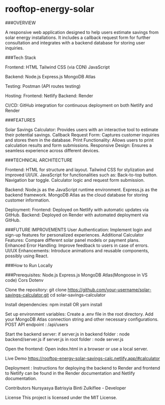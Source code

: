 # rooftop-energy-solar

###OVERVIEW

A responsive web application designed to help users estimate savings from solar energy installations. It includes a callback request form for further consultation and integrates with a backend database for storing user inquiries.

###Tech Stack

Frontend:
HTML
Tailwind CSS (via CDN)
JavaScript

Backend:
Node.js
Express.js
MongoDB Atlas

Testing:
Postman (API routes testing)

Hosting:
Frontend: Netlify
Backend: Render

CI/CD:
GitHub integration for continuous deployment on both Netlify and Render

###FEATURES

Solar Savings Calculator: Provides users with an interactive tool to estimate their potential savings.
Callback Request Form: Captures customer inquiries and stores them in the database.
Print Functionality: Allows users to print calculation results and form submissions.
Responsive Design: Ensures a seamless experience across different devices.

###TECHNICAL ARCHITECTURE

Frontend:
HTML for structure and layout.
Tailwind CSS for stylization and improved UI/UX.
JavaScript for functionalities such as:
Back-to-top button.
Navigation bar toggle.
Calculator logic and request form submission.

Backend:
Node.js as the JavaScript runtime environment.
Express.js as the backend framework.
MongoDB Atlas as the cloud database for storing customer information.

Deployment:
Frontend: Deployed on Netlify with automatic updates via GitHub.
Backend: Deployed on Render with automated deployment via GitHub.

###FUTURE IMPROVEMENTS
User Authentication: Implement login and sign-up features for personalized experiences.
Additional Calculator Features: Compare different solar panel models or payment plans.
Enhanced Error Handling: Improve feedback to users in case of errors.
UI/UX Enhancements: Introduce animations and reusable components, possibly using React.

###How to Run Locally

###Prerequisites:
Node.js
Express.js
MongoDB Atlas(Mongoose in VS code)
Cors
Dotenv

Clone the repository:
git clone https://github.com/your-username/solar-savings-calculator.git
cd solar-savings-calculator

Install dependencies:
npm install OR yarn install

Set up environment variables:
Create a .env file in the root directory.
Add your MongoDB Atlas connection string and other necessary configurations.
POST API endpoint : <host>/api/users

Start the backend server:
if server.js in backend folder :
node backend/server.js
if server.js in root folder :
node server.js

Open the frontend:
Open index.html in a browser or use a local server.

Live Demo
https://rooftop-energy-solar-savings-calc.netlify.app/#calculator

Deployment :
Instructions for deploying the backend to Render and frontend to Netlify can be found in the Render documentation and Netlify documentation.

Contributors
Nursyasya Batrisyia Binti Zulkiflee - Developer

License
This project is licensed under the MIT License.


